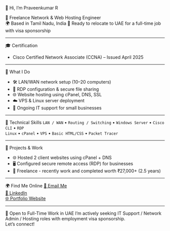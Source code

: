 👋 Hi, I’m Praveenkumar R

💼 Freelance Network & Web Hosting Engineer  
🌍 Based in Tamil Nadu, India 
🚀 Ready to relocate to UAE for a full-time job with visa sponsorship

----------------------------------------------------------------------------------------------------

🎓 Certification
- Cisco Certified Network Associate (CCNA) – Issued April 2025
  
----------------------------------------------------------------------------------------------------

🧠 What I Do
- 🛠️ LAN/WAN network setup (10–20 computers)
- 🔐 RDP configuration & secure file sharing
- 🌐 Website hosting using cPanel, DNS, SSL
- ☁️ VPS & Linux server deployment
- 🧰 Ongoing IT support for small businesses

----------------------------------------------------------------------------------------------------

🔧 Technical Skills
`LAN / WAN` • `Routing / Switching` • `Windows Server` • `Cisco CLI` • `RDP`  
`Linux` • `cPanel` • `VPS` • `Basic HTML/CSS` • `Packet Tracer`

----------------------------------------------------------------------------------------------------

📂 Projects & Work
- 🌐 Hosted 2 client websites using cPanel + DNS
- 🖥️ Configured secure remote access (RDP) for businesses
- 💼 Freelance - recently work and completed worth ₹27,000+ (2.5 years)

----------------------------------------------------------------------------------------------------

🌍 Find Me Online
[📧 Email Me](mailto:praveenkumarcse2001@gmail.com)  
[🔗 LinkedIn](https://www.linkedin.com/in/praveenkumar-r-326789375)  
[🌐 Portfolio Website](https://YOUR-PORTFOLIO-LINK)

----------------------------------------------------------------------------------------------------

💼 Open to Full-Time Work in UAE
I’m actively seeking IT Support / Network Admin / Hosting roles with employment visa sponsorship.  
Let’s connect!
